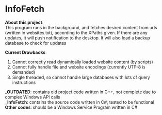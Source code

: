 # InfoFetch  

**About this project**:  
This program runs in the background, and fetches desired content from urls (written in websites.txt), according to the XPaths given. If there are any updates, it will push notification to the desktop. It will also load a backup database to check for updates  

**Current Drawbacks**:  
1. Cannot correctly read dynamically loaded website content (by scripts)  
2. Cannot fully handle file and website encodings (currently UTF-8 is demanded)  
3. Single threaded, so cannot handle large databases with lots of query instructions  

**_OUTDATED**: contains old project code written in C++, not complete due to complex Windows API calls  
**_InfoFetch**: contains the source code written in C#, tested to be functional  
**Other codes**: should be a Windows Service Program written in C#  